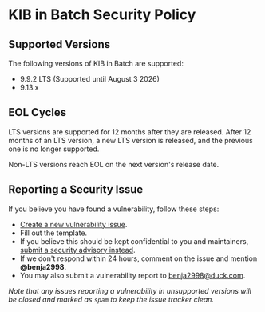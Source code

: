 # KIB in Batch Security Policy

## Supported Versions

The following versions of KIB in Batch are supported:

* 9.9.2 LTS (Supported until August 3 2026)
* 9.13.x

## EOL Cycles

LTS versions are supported for 12 months after they are released. After 12 months of an LTS version, a new LTS version is released, and the previous one is no longer supported.

Non-LTS versions reach EOL on the next version's release date.

## Reporting a Security Issue

If you believe you have found a vulnerability, follow these steps:

* [Create a new vulnerability issue](https://github.com/Kali-in-Batch/kali-in-batch/issues/new?template=vulnerability.yml).
* Fill out the template.
* If you believe this should be kept confidential to you and maintainers, [submit a security advisory instead](https://github.com/Kali-in-Batch/kali-in-batch/security/advisories/new).
* If we don't respond within 24 hours, comment on the issue and mention **@benja2998**.
* You may also submit a vulnerability report to [benja2998@duck.com](mailto:benja2998@duck.com).

*Note that any issues reporting a vulnerability in unsupported versions will be closed and marked as `spam` to keep the issue tracker clean.*
